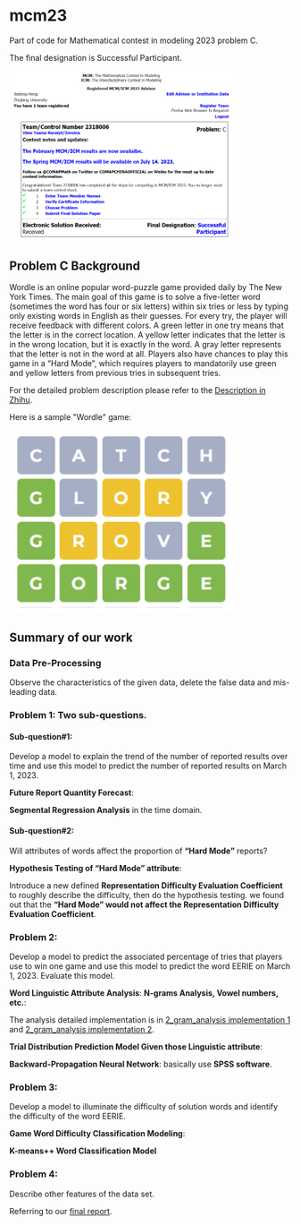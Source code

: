 # mcm23

Part of code for Mathematical contest in modeling 2023 problem C.

The final designation is Successful Participant.

<img src="./img/Status.png" width="400px">

## Problem C Background

Wordle is an online popular word-puzzle game provided daily by The New York Times.
The main goal of this game is to solve a five-letter word (sometimes the word has four or six 
letters) within six tries or less by typing only existing words in English as their guesses.
For every try, the player will receive feedback with different colors. A green letter in one 
try means that the letter is in the correct location. A yellow letter indicates that the letter is in 
the wrong location, but it is exactly in the word. A gray letter represents that the letter is not in 
the word at all. Players also have chances to play this game in a “Hard Mode”, which requires 
players to mandatorily use green and yellow letters from previous tries in subsequent tries.

For the detailed problem description please refer to the [Description in Zhihu]('https://zhuanlan.zhihu.com/p/615471028').

Here is a sample "Wordle" game:

<img src="./img/Wordle.png" width="400px">

## Summary of our work

### Data Pre-Processing

Observe the characteristics of the given data, delete the false data and mis-leading data.

### Problem 1: Two sub-questions.
#### Sub-question#1: 
Develop a model to explain the trend of the number of reported results over time and use this model to predict the number of reported results on March 1, 2023. 

**Future Report Quantity Forecast**: 

**Segmental Regression Analysis** in the time domain.

#### Sub-question#2: 
Will attributes of words affect the proportion of **“Hard Mode”** reports?

**Hypothesis Testing of  “Hard Mode” attribute**:

Introduce a new defined **Representation Difficulty Evaluation Coefficient** to roughly describe the difficulty, then do the hypothesis testing. we found out that the **“Hard Mode” would not affect the Representation Difficulty Evaluation Coefficient**.

### Problem 2: 
Develop a model to predict the associated percentage of tries that players use to win one game and use this model to predict the word EERIE on March 1, 2023. Evaluate this model.

**Word Linguistic Attribute Analysis**: **N-grams Analysis, Vowel numbers, etc.**:

The analysis detailed implementation is in [2_gram_analysis implementation 1](./2_gram_template.py) and [2_gram_analysis implementation 2](./2_gram.ipynb).

**Trial Distribution Prediction Model Given those Linguistic attribute**: 

**Backward-Propagation Neural Network**: basically use **SPSS software**.

### Problem 3: 

Develop a model to illuminate the difficulty of solution words and identify the difficulty of the word EERIE.

**Game Word Difficulty Classification Modeling**: 

**K-means++ Word Classification Model**

### Problem 4: 
Describe other features of the data set.

Referring to our [final report](./Report.pdf).
